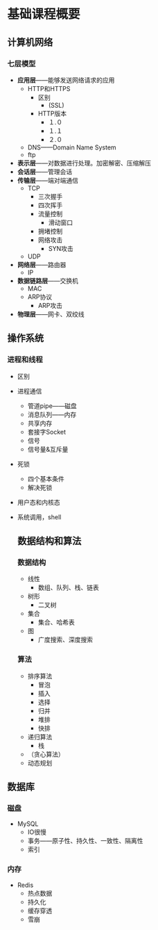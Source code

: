 # 基础课程概要
## 计算机网络
### 七层模型
*  **应用层**——能够发送网络请求的应用
	*  HTTP和HTTPS
		*  区别
			*  (SSL)
		*  HTTP版本
			*  １.０
			*  １.１
			*  ２.０
	  * DNS——Domain Name System
	  * ftp
*  **表示层**——对数据进行处理。加密解密、压缩解压
*  **会话层**——管理会话
*  **传输层**——端对端通信
	*  TCP
		*  三次握手
		*  四次挥手
		*  流量控制
			*  滑动窗口
		* 拥堵控制
		* 网络攻击
			* SYN攻击
	*  UDP
*  **网络层**——路由器
	*  IP
*  **数据链路层**——交换机
	*  MAC
	*  ARP协议
		*  ARP攻击
*  **物理层**——网卡、双绞线


## 操作系统
### 进程和线程
* 区别
* 进程通信
	* 管道pipe——磁盘
	* 消息队列——内存
	* 共享内存
	* 套接字Socket
	* 信号
	* 信号量&互斥量
* 死锁
	* 四个基本条件
	* 解决死锁
* 用户态和内核态
* 系统调用，shell
  
  
  ## 数据结构和算法
  ### 数据结构
  * 线性
	  * 数组、队列、栈、链表
  * 树形
	  * 二叉树
  * 集合
	  * 集合、哈希表
  * 图
	  * 广度搜索、深度搜索
  ### 算法
  * 排序算法
	  * 冒泡
	  * 插入
	  * 选择
	  * 归并
	  * 堆排
	  * 快排
  * 递归算法
	  * 栈
  * （贪心算法）
  * 动态规划


## 数据库
### 磁盘
* MySQL
	* IO很慢
	* 事务——原子性、持久性、一致性、隔离性
	* 索引
### 内存
* Redis
	* 热点数据
	* 持久化
	* 缓存穿透
	* 雪崩